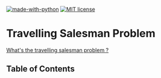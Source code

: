 [![made-with-python](https://img.shields.io/badge/Made%20with-Python-1f425f.svg)](https://www.python.org/)
[![MIT license](https://img.shields.io/badge/License-MIT-blue.svg)](https://github.com/armandwayoff/Travelling-Salesman-Problem/blob/master/LICENSE)

# Travelling Salesman Problem

[What's the travelling salesman problem ?](https://en.wikipedia.org/wiki/Travelling_salesman_problem)

## Table of Contents
